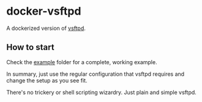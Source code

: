# docker-vsftpd

A dockerized version of [vsftpd](http://vsftpd.beasts.org/).

## How to start

Check the [example](./example) folder for a complete, working example.

In summary, just use the regular configuration that vsftpd requires and change the setup as you see fit.

There's no trickery or shell scripting wizardry. Just plain and simple vsftpd.
